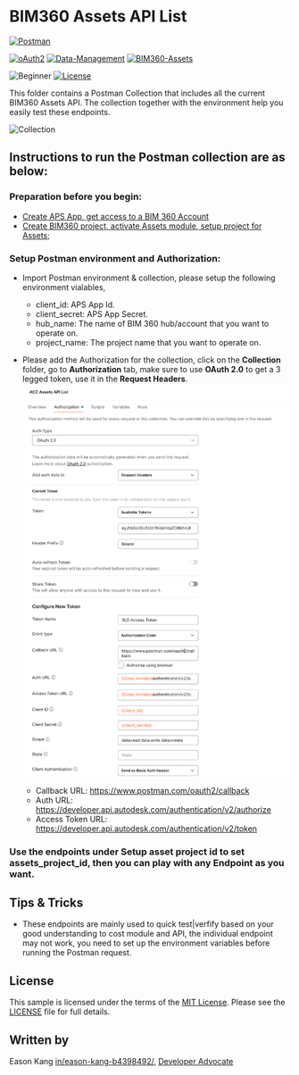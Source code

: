 # BIM360 Assets API List

[![Postman](https://img.shields.io/badge/Postman-v8-orange.svg)](https://www.getpostman.com/)

[![oAuth2](https://img.shields.io/badge/Authentication-v2-green.svg)](http://aps.autodesk.com/)
[![Data-Management](https://img.shields.io/badge/Data%20Management-v2-green.svg)](http://aps.autodesk.com/)
[![BIM360-Assets](https://img.shields.io/badge/BIM360%20Assets-beta-green.svg)](http://aps.autodesk.com/)

![Beginner](https://img.shields.io/badge/Level-Beginner-green.svg)
[![License](https://img.shields.io/:license-MIT-blue.svg)](http://opensource.org/licenses/MIT)

This folder contains a Postman Collection that includes all the current BIM360 Assets API. The collection together with the environment help you easily test these endpoints.

![Collection](Img/collection.png)


## Instructions to run the Postman collection are as below:

### Preparation before you begin:
- [Create APS App, get access to a BIM 360 Account](https://aps.autodesk.com/en/docs/bim360/v1/tutorials/getting-started/get-access-to-account/)
- [Create BIM360 project, activate Assets module, setup project for Assets](https://help.autodesk.com/view/BIM360D/ENU/?guid=BIM360D_Assets_set_up_assets_set_up_html);

### Setup Postman environment and Authorization:
- Import Postman environment & collection, please setup the following environment vialables, 
    - client_id:     APS App Id.
    - client_secret: APS App Secret.
    - hub_name: The name of BIM 360 hub/account that you want to operate on.
    - project_name:  The project name that you want to operate on.

- Please add the Authorization for the collection, click on the **Collection** folder, go to **Authorization** tab, make sure to use **OAuth 2.0** to get a 3 legged token, use it in the **Request Headers**.
![3leggedToken](Img/3leggedToken.png)
    - Callback URL: https://www.postman.com/oauth2/callback
    - Auth URL: https://developer.api.autodesk.com/authentication/v2/authorize 
    - Access Token URL: https://developer.api.autodesk.com/authentication/v2/token

### Use the endpoints under **Setup asset project id** to set assets_project_id, then you can play with any Endpoint as you want.

## Tips & Tricks
- These endpoints are mainly used to quick test|verfify based on your good understanding to cost module and API, the individual endpoint may not work, you need to set up the environment variables before running the Postman request.

## License
This sample is licensed under the terms of the [MIT License](http://opensource.org/licenses/MIT). Please see the [LICENSE](../LICENSE) file for full details.

## Written by
Eason Kang [in/eason-kang-b4398492/](https://www.linkedin.com/in/eason-kang-b4398492), [Developer Advocate](http://aps.autodesk.com)
